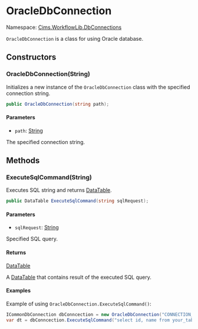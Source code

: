 # OracleDbConnection

Namespace: [Cims.WorkflowLib.DbConnections](Cims.WorkflowLib.DbConnections.md)

`OracleDbConnection` is a class for using Oracle database.

## Constructors 

### OracleDbConnection(String)

Initializes a new instance of the `OracleDbConnection` class with the specified connection string.

```C#
public OracleDbConnection(string path);
```

#### Parameters 

- `path`: [String](https://learn.microsoft.com/en-us/dotnet/api/system.string)

The specified connection string. 

## Methods

### ExecuteSqlCommand(String)

Executes SQL string and returns [DataTable](https://learn.microsoft.com/en-us/dotnet/api/system.data.datatable).

```C#
public DataTable ExecuteSqlCommand(string sqlRequest);
```

#### Parameters 

- `sqlRequest`: [String](https://learn.microsoft.com/en-us/dotnet/api/system.string)

Specified SQL query.

#### Returns 

[DataTable](https://learn.microsoft.com/en-us/dotnet/api/system.data.datatable)

A [DataTable](https://learn.microsoft.com/en-us/dotnet/api/system.data.datatable) that contains result of the executed SQL query.

#### Examples 

Example of using `OracleDbConnection.ExecuteSqlCommand()`:
```C#
ICommonDbConnection dbConncection = new OracleDbConnection("CONNECTION_STRING");
var dt = dbConncection.ExecuteSqlCommand("select id, name from your_table;");
```
